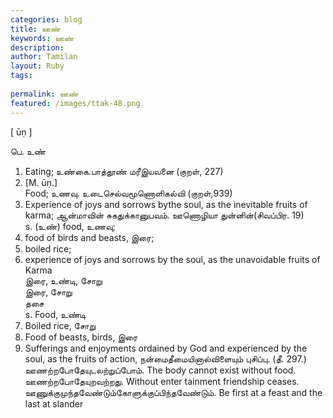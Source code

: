```yaml
---
categories: blog
title: ஊண்
keywords: ஊண்
description: 
author: Tamilan
layout: Ruby
tags: 
 
permalink: ஊண்
featured: /images/ttak-48.png
---
```

  
[ ūṇ ]  
  
பெ. உண்  
1. Eating; உண்கை.பாத்தூண் மரீஇயவனை (குறள், 227)  
2. [M. ūṇ.]  
Food; உணவு. உடைசெல்வமூணொளிகல்வி (குறள்,939)  
3. Experience of joys and sorrows bythe soul, as the inevitable fruits of karma; ஆன்மாவின் சுகதுக்கானுபவம். ஊணொழியா துன்னின்(சிவப்பிர. 19)  
s. (உண்) food, உணவு;  
2. food of birds and beasts, இரை;  
3. boiled rice;  
4. experience of joys and sorrows by the soul, as the unavoidable fruits of Karma  
இரை, உண்டி, சோறு  
இரை, சோறு  
தசை  
s. Food, உண்டி  
2. Boiled rice, சோறு  
3. Food of beasts, birds, இரை  
4. Sufferings and enjoyments ordained by God and experienced by the soul, as the fruits of action, நன்மைதீமையினால்விளையும் புசிப்பு. (தீ. 297.) ஊணற்றபோதேயுடலற்றுப்போம். The body cannot exist without food. ஊணற்றபோதேயுறவற்றது. Without enter tainment friendship ceases. ஊணுக்குமுந்தவேண்டும்கோளுக்குப்பிந்தவேண்டும். Be first at a feast and the last at slander